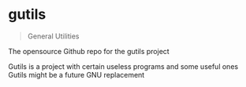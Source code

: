 # gutils

> General Utilities

The opensource Github repo for the gutils project

Gutils is a project with certain useless programs and some useful ones
Gutils might be a future GNU replacement
